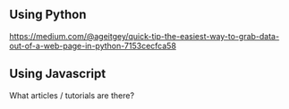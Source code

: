 ## Using Python

https://medium.com/@ageitgey/quick-tip-the-easiest-way-to-grab-data-out-of-a-web-page-in-python-7153cecfca58

## Using Javascript 

What articles / tutorials are there? 



